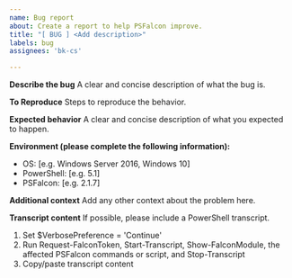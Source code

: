 ```yaml
---
name: Bug report
about: Create a report to help PSFalcon improve.
title: "[ BUG ] <Add description>"
labels: bug
assignees: 'bk-cs'

---
```


**Describe the bug**
A clear and concise description of what the bug is.

**To Reproduce**
Steps to reproduce the behavior.

**Expected behavior**
A clear and concise description of what you expected to happen.

**Environment (please complete the following information):**
 - OS: [e.g. Windows Server 2016, Windows 10]
 - PowerShell: [e.g. 5.1]
 - PSFalcon: [e.g. 2.1.7]

**Additional context**
Add any other context about the problem here.
 
**Transcript content**
If possible, please include a PowerShell transcript.
 
1. Set $VerbosePreference = 'Continue'
2. Run Request-FalconToken, Start-Transcript, Show-FalconModule, the affected PSFalcon commands or script, and Stop-Transcript
3. Copy/paste transcript content
